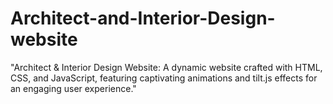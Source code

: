# Architect-and-Interior-Design-website
"Architect &amp; Interior Design Website: A dynamic website crafted with HTML, CSS, and JavaScript, featuring captivating animations and tilt.js effects for an engaging user experience."
